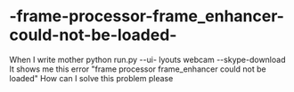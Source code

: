 # -frame-processor-frame_enhancer-could-not-be-loaded-
When I write mother python run.py --ui- lyouts webcam --skype-download   It shows me this error  "frame processor frame_enhancer could not be loaded" How can I solve this problem please
